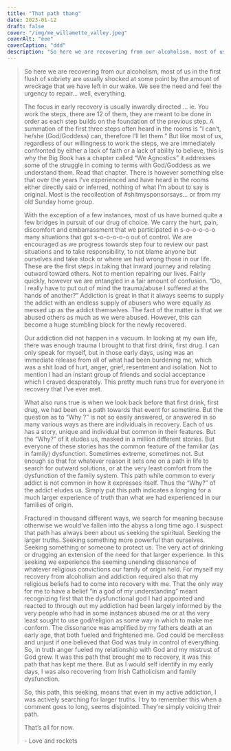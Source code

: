 ```yaml
---
title: "That path thang"
date: 2023-01-12
draft: false
cover: "/img/me_willamette_valley.jpeg"
coverAlt: "eee"
coverCaption: "ddd"
description: "So here we are recovering from our alcoholism, most of us in the first flush of sobriety are usually shocked at some point by the amount of wreckage..."
---
```


>So here we are recovering from our alcoholism, most of us in the first flush of sobriety are usually shocked at some point by the amount of wreckage that we have left in our wake. We see the need and feel the urgency to repair… well, everything.
>
>The focus in early recovery is usually inwardly directed … ie. You work the steps, there are 12 of them, they are meant to be done in order as each step builds on the foundation of the previous step. A summation of the first three steps often heard in the rooms is “I can’t, he/she (God/Goddess) can, therefore I’ll let them.” But like most of us, regardless of our willingness to work the steps, we are immediately confronted by either a lack of faith or a lack of ability to believe, this is why the Big Book has a chapter called “We Agnostics” it addresses some of the struggle in coming to terms with God/Goddess as we understand them. Read that chapter. There is however something else that over the years I’ve experienced and have heard in the rooms either directly said or inferred, nothing of what I’m about to say is original. Most is the recollection of #shitmysponsorsays… or from my old Sunday home group. 
>
>With the exception of a few instances, most of us have burned quite a few bridges in pursuit of our drug of choice. We carry the hurt, pain, discomfort and embarrassment that we participated in s-o-o-o-o-o many situations that got s-o-o-o-o-o out of control. We are encouraged as we progress towards step four to review our past situations and to take responsibility, to not blame anyone but ourselves and take stock or where we had wrong those in our life. These are the first steps in taking that inward journey and relating outward toward others. Not to mention repairing our lives. Fairly quickly, however we are entangled in a fair amount of confusion. “Do, I really have to put out of mind the trauma/abuse I suffered at the hands of another?” Addiction is great in that it always seems to supply the addict with an endless supply of abusers who were equally as messed up as the addict themselves. The fact of the matter is that we abused others as much as we were abused. However, this can become a huge stumbling block for the newly recovered. 
>
>Our addiction did not happen in a vacuum. In looking at my own life, there was enough trauma I brought to that first drink, first drug. I can only speak for myself, but in those early days, using was an immediate release from all of what had been burdening me, which was a shit load of hurt, anger, grief, resentment and isolation. Not to mention I had an instant group of friends and social acceptance which I craved desperately. This pretty much runs true for everyone in recovery that I’ve ever met. 
>
>What also runs true is when we look back before that first drink, first drug, we had been on a path towards that event for sometime. But the question as to “Why ?” is not so easily answered, or answered in so many various ways as there are individuals in recovery. Each of us has a story, unique and individual but common in their features. But the “Why?” of it eludes us, masked in a million different stories. But everyone of these stories has the common feature of the familiar (as in family) dysfunction. Sometimes extreme, sometimes not. But enough so that for whatever reason it sets one on a path in life to search for outward solutions, or at the very least comfort from the dysfunction of the family system. This path while common to every addict is not common in how it expresses itself. Thus the “Why?” of the addict eludes us. Simply put this path indicates a longing for a much larger experience of truth than what we had experienced in our families of origin.
>
>Fractured in thousand different ways, we search for meaning because otherwise we would’ve fallen into the abyss a long time ago. I suspect that path has always been about us seeking the spiritual. Seeking the larger truths. Seeking something more powerful than ourselves. Seeking something or someone to protect us. The very act of drinking or drugging an extension of the need for that larger experience. In this seeking we experience the seeming unending dissonance of whatever religious convictions our family of origin held. For myself my recovery from alcoholism and addiction required also that my religious beliefs had to come into recovery with me. That the only way for me to have a belief “in a god of my understanding” meant recognizing first that the dysfunctional god I had appointed and reacted to through out my addiction had been largely informed by the very people who had in some instances abused me or at the very least sought to use god/religion as some way in which to make me conform. The dissonance was amplified by my fathers death at an early age, that both fueled and frightened me. God could be merciless and unjust if one believed that God was truly in control of everything. So, in truth anger fueled my relationship with God and my mistrust of God grew. It was this path that brought me to recovery, it was this path that has kept me there. But as I would self identify in my early days, I was also recovering from Irish Catholicism and family dysfunction.
>
>So, this path, this seeking, means that even in my active addiction, I was actively searching for larger truths. I try to remember this when a comment goes to long, seems disjointed. They’re simply voicing their path.
>
>That’s all for now. 
>
>\- Love and rockets